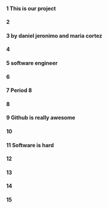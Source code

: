 #### 1 This is our project
#### 2
#### 3 by daniel jeronimo and maria cortez
#### 4
#### 5 software engineer 
#### 6
#### 7 Period 8
#### 8
#### 9 Github is really awesome
#### 10
#### 11 Software is hard
#### 12
#### 13
#### 14
#### 15